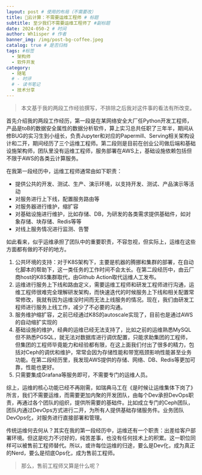 ```yaml
---
layout: post # 使用的布局（不需要改）
title: 🔧云计算：不需要运维工程师 # 标题
subtitle: 至少我们不需要运维工程师了 #副标题
date: 2024-050-2 # 时间
author: Wh1isper # 作者
banner_img: /img/post-bg-coffee.jpeg
catalog: true # 是否归档
tags: #标签
  - 架构师
  - 软件开发
category:
  - 随笔
  # - 时评
  # - 读书笔记
  - 技术分享
---
```


> 本文基于我的两段工作经验撰写，不排除之后我对这件事的看法有所改变。

首先介绍我的两段工作经历，第一段是在某网络安全大厂任Python开发工程师，产品是toB的数据安全属性的数据分析软件，算上实习总共任职了三年半，期间从修BUG的实习生到小组长，负责Jupyter和对应的Papermill、Serving相关架构设计和二开，期间经历了三个运维工程师。第二段则是目前在创业公司做后端和基础设施架构师，团队里没有运维工程师，服务部署在AWS上，基础设施依赖包括但不限于AWS的各类云计算服务。

在我第一段经历中，运维工程师通常由如下职责：

- 提供公共的开发、测试、生产、演示环境，以支持开发、测试、产品演示等活动
- 对服务进行上下线，配置服务路由等
- 对服务器进行维护，缩扩容
- 对基础设施进行维护，比如存储、DB，为研发的各类需求提供基础件，如对象存储、块存储、Redis等等
- 对线上服务情况进行监测、告警

如此看来，似乎运维承担了团队中的重要职责，不容忽视，但实际上，运维在这些方面都有做的不好的地方。

1. 公共环境的支持：对于K8S架构下，主要是机器的腾挪和集群的部署，在自动化脚本的帮助下，这一类任务的工作时间不会太长。在第二段经历中，由云厂商host的K8S集群取代，由Github Action取代运维人工发布。
2. 运维进行服务上下线和路由定义，需要运维工程师和研发工程师进行沟通，运维工程师很难完全理解研发架构，而快速迭代的时候服务上下线和相关配置常常修改，我就有因为运维没时间而无法上线服务的情况。现在，我们由研发工程师进行服务上线工作，减少了不必要的沟通。
3. 服务维护缩扩容，之前已经通过K8S的autoscale实现了，目前也是通过AWS的自动缩扩实现的
4. 基础设施的维护，经典的运维已经无法支持了，比如之前的运维熟悉MySQL但不熟悉PGSQL，就无法对数据库进行调优配置，只能求助集团的工程师，但集团的工程师毕竟能力和经验都有限，在这上面我们付出了很多的精力，包括对Ceph的调优和维护，常常会因为存储性能和带宽瓶颈影响性能甚至业务功能。在第二段经历里，我发现AWS提供的存储、网络、DB、Redis等更加可靠，性能也更好。
5. 只需要集成Grafana等服务即可，不需要专门的运维人员。

综上，运维的核心功能已经不再刚需，如瑞典马工在《是时候让运维集体下岗了》所言，我们不需要运维，而需要更加内聚的开发团队，由每个Dev承担DevOps职责，再通过各个团队的组织，提供所需要的基础件。比如成立专门的Ceph团队，团队内通过DevOps方式进行二开，为所有人提供基础存储服务件。业务团队DevOps化，对服务进行直接部署和管理。

传统运维何去何从？其实在我的第一段经历中，运维还有一个职责：出差给客户部署环境。但这是吃力不讨好的，纯苦差事，也没有任何技术上的积累。这一职位同样可以被售前工程师替代。所以，或许每位运维的归途，要么是Dev化，成为真正的Nerd，要么是彻底Ops化，成为售前工程师。

> 那么，售前工程师又算是什么呢？
